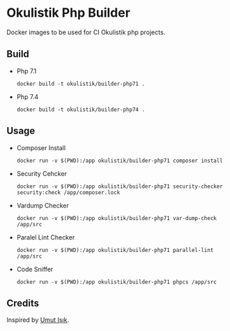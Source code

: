 # Okulistik Php Builder

Docker images to be used for CI Okulistik php projects.

## Build
- Php 7.1
    ```
    docker build -t okulistik/builder-php71 .
    ```
- Php 7.4
    ```
    docker build -t okulistik/builder-php74 .
    ```

## Usage 
- Composer Install
    ```
    docker run -v $(PWD):/app okulistik/builder-php71 composer install
    ```
- Security Cehcker
    ```
    docker run -v $(PWD):/app okulistik/builder-php71 security-checker security:check /app/composer.lock
    ```    
- Vardump Checker    
    ```
    docker run -v $(PWD):/app okulistik/builder-php71 var-dump-check /app/src
    ```
- Paralel Lint Checker    
    ```
    docker run -v $(PWD):/app okulistik/builder-php71 parallel-lint /app/src
    ```
- Code Sniffer
    ```
    docker run -v $(PWD):/app okulistik/builder-php71 phpcs /app/src
    ```

## Credits
Inspired by [Umut Işık](<https://github.com/umutphp/php-docker-images-for-ci>).

